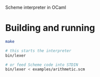 Scheme interpreter in OCaml

# Building and running

```sh
make

# this starts the interpreter
bin/lexer 

# or feed Scheme code into STDIN
bin/lexer < examples/arithmetic.scm
```
